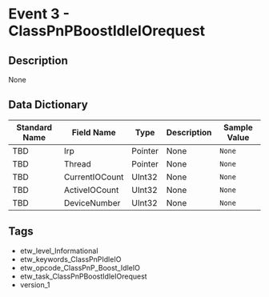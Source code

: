 # Event 3 - ClassPnPBoostIdleIOrequest

## Description
None

## Data Dictionary
|Standard Name|Field Name|Type|Description|Sample Value|
|---|---|---|---|---|
|TBD|Irp|Pointer|None|`None`|
|TBD|Thread|Pointer|None|`None`|
|TBD|CurrentIOCount|UInt32|None|`None`|
|TBD|ActiveIOCount|UInt32|None|`None`|
|TBD|DeviceNumber|UInt32|None|`None`|

## Tags
* etw_level_Informational
* etw_keywords_ClassPnPIdleIO
* etw_opcode_ClassPnP_Boost_IdleIO
* etw_task_ClassPnPBoostIdleIOrequest
* version_1